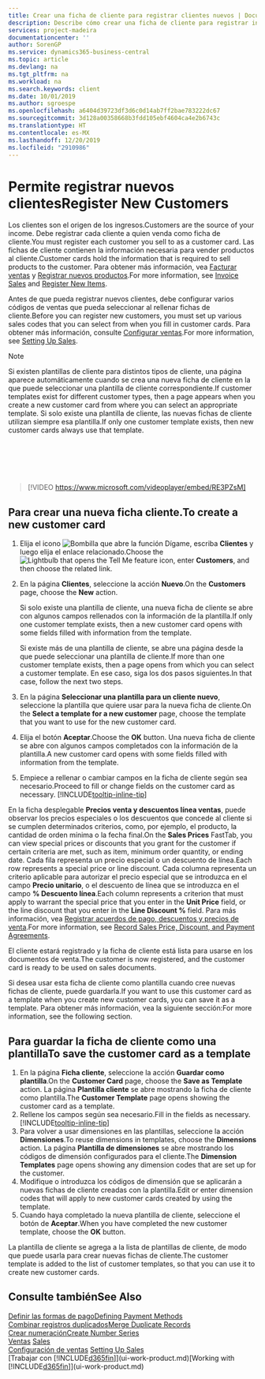 ```yaml
---
title: Crear una ficha de cliente para registrar clientes nuevos | Documentos de Microsoft
description: Describe cómo crear una ficha de cliente para registrar información acerca de cada cliente nuevo o existente a los que venda productos.
services: project-madeira
documentationcenter: ''
author: SorenGP
ms.service: dynamics365-business-central
ms.topic: article
ms.devlang: na
ms.tgt_pltfrm: na
ms.workload: na
ms.search.keywords: client
ms.date: 10/01/2019
ms.author: sgroespe
ms.openlocfilehash: a6404d39723df3d6c0d14ab7ff2bae783222dc67
ms.sourcegitcommit: 3d128a00358668b3fdd105ebf4604ca4e2b6743c
ms.translationtype: HT
ms.contentlocale: es-MX
ms.lasthandoff: 12/20/2019
ms.locfileid: "2910986"
---
```

# <a name="register-new-customers"></a><span data-ttu-id="1731f-103">Permite registrar nuevos clientes</span><span class="sxs-lookup"><span data-stu-id="1731f-103">Register New Customers</span></span>
<span data-ttu-id="1731f-104">Los clientes son el origen de los ingresos.</span><span class="sxs-lookup"><span data-stu-id="1731f-104">Customers are the source of your income.</span></span> <span data-ttu-id="1731f-105">Debe registrar cada cliente a quien venda como ficha de cliente.</span><span class="sxs-lookup"><span data-stu-id="1731f-105">You must register each customer you sell to as a customer card.</span></span> <span data-ttu-id="1731f-106">Las fichas de cliente contienen la información necesaria para vender productos al cliente.</span><span class="sxs-lookup"><span data-stu-id="1731f-106">Customer cards hold the information that is required to sell products to the customer.</span></span> <span data-ttu-id="1731f-107">Para obtener más información, vea [Facturar ventas](sales-how-invoice-sales.md) y [Registrar nuevos productos](inventory-how-register-new-items.md).</span><span class="sxs-lookup"><span data-stu-id="1731f-107">For more information, see [Invoice Sales](sales-how-invoice-sales.md) and [Register New Items](inventory-how-register-new-items.md).</span></span>  

<span data-ttu-id="1731f-108">Antes de que pueda registrar nuevos clientes, debe configurar varios códigos de ventas que pueda seleccionar al rellenar fichas de cliente.</span><span class="sxs-lookup"><span data-stu-id="1731f-108">Before you can register new customers, you must set up various sales codes that you can select from when you fill in customer cards.</span></span> <span data-ttu-id="1731f-109">Para obtener más información, consulte [Configurar ventas](sales-setup-sales.md).</span><span class="sxs-lookup"><span data-stu-id="1731f-109">For more information, see [Setting Up Sales](sales-setup-sales.md).</span></span>

> [!NOTE]  
>   <span data-ttu-id="1731f-110">Si existen plantillas de cliente para distintos tipos de cliente, una página aparece automáticamente cuando se crea una nueva ficha de cliente en la que puede seleccionar una plantilla de cliente correspondiente.</span><span class="sxs-lookup"><span data-stu-id="1731f-110">If customer templates exist for different customer types, then a page appears when you create a new customer card from where you can select an appropriate template.</span></span> <span data-ttu-id="1731f-111">Si solo existe una plantilla de cliente, las nuevas fichas de cliente utilizan siempre esa plantilla.</span><span class="sxs-lookup"><span data-stu-id="1731f-111">If only one customer template exists, then new customer cards always use that template.</span></span>  
<br><br>  
<br><br>  
  
> [!VIDEO https://www.microsoft.com/videoplayer/embed/RE3PZsM]

## <a name="to-create-a-new-customer-card"></a><span data-ttu-id="1731f-112">Para crear una nueva ficha cliente.</span><span class="sxs-lookup"><span data-stu-id="1731f-112">To create a new customer card</span></span>
1. <span data-ttu-id="1731f-113">Elija el icono ![Bombilla que abre la función Dígame](media/ui-search/search_small.png "Dígame qué desea hacer"), escriba **Clientes** y luego elija el enlace relacionado.</span><span class="sxs-lookup"><span data-stu-id="1731f-113">Choose the ![Lightbulb that opens the Tell Me feature](media/ui-search/search_small.png "Tell me what you want to do") icon, enter **Customers**, and then choose the related link.</span></span>  
2. <span data-ttu-id="1731f-114">En la página **Clientes**, seleccione la acción **Nuevo**.</span><span class="sxs-lookup"><span data-stu-id="1731f-114">On the **Customers** page, choose the **New** action.</span></span>

    <span data-ttu-id="1731f-115">Si solo existe una plantilla de cliente, una nueva ficha de cliente se abre con algunos campos rellenados con la información de la plantilla.</span><span class="sxs-lookup"><span data-stu-id="1731f-115">If only one customer template exists, then a new customer card opens with some fields filled with information from the template.</span></span>

    <span data-ttu-id="1731f-116">Si existe más de una plantilla de cliente, se abre una página desde la que puede seleccionar una plantilla de cliente.</span><span class="sxs-lookup"><span data-stu-id="1731f-116">If more than one customer template exists, then a page opens from which you can select a customer template.</span></span> <span data-ttu-id="1731f-117">En ese caso, siga los dos pasos siguientes.</span><span class="sxs-lookup"><span data-stu-id="1731f-117">In that case, follow the next two steps.</span></span>
3. <span data-ttu-id="1731f-118">En la página **Seleccionar una plantilla para un cliente nuevo**, seleccione la plantilla que quiere usar para la nueva ficha de cliente.</span><span class="sxs-lookup"><span data-stu-id="1731f-118">On the **Select a template for a new customer** page, choose the template that you want to use for the new customer card.</span></span>
4. <span data-ttu-id="1731f-119">Elija el botón **Aceptar**.</span><span class="sxs-lookup"><span data-stu-id="1731f-119">Choose the **OK** button.</span></span> <span data-ttu-id="1731f-120">Una nueva ficha de cliente se abre con algunos campos completados con la información de la plantilla.</span><span class="sxs-lookup"><span data-stu-id="1731f-120">A new customer card opens with some fields filled with information from the template.</span></span>  
5. <span data-ttu-id="1731f-121">Empiece a rellenar o cambiar campos en la ficha de cliente según sea necesario.</span><span class="sxs-lookup"><span data-stu-id="1731f-121">Proceed to fill or change fields on the customer card as necessary.</span></span> [!INCLUDE[tooltip-inline-tip](includes/tooltip-inline-tip_md.md)]

<span data-ttu-id="1731f-122">En la ficha desplegable **Precios venta y descuentos línea ventas**, puede observar los precios especiales o los descuentos que concede al cliente si se cumplen determinados criterios, como, por ejemplo, el producto, la cantidad de orden mínima o la fecha final.</span><span class="sxs-lookup"><span data-stu-id="1731f-122">On the **Sales Prices** FastTab, you can view special prices or discounts that you grant for the customer if certain criteria are met, such as item, minimum order quantity, or ending date.</span></span> <span data-ttu-id="1731f-123">Cada fila representa un precio especial o un descuento de línea.</span><span class="sxs-lookup"><span data-stu-id="1731f-123">Each row represents a special price or line discount.</span></span> <span data-ttu-id="1731f-124">Cada columna representa un criterio aplicable para autorizar el precio especial que se introduzca en el campo **Precio unitario**, o el descuento de línea que se introduzca en el campo **% Descuento línea**.</span><span class="sxs-lookup"><span data-stu-id="1731f-124">Each column represents a criterion that must apply to warrant the special price that you enter in the **Unit Price** field, or the line discount that you enter in the **Line Discount %** field.</span></span> <span data-ttu-id="1731f-125">Para más información, vea [Registrar acuerdos de pago, descuentos y precios de venta](sales-how-record-sales-price-discount-payment-agreements.md).</span><span class="sxs-lookup"><span data-stu-id="1731f-125">For more information, see [Record Sales Price, Discount, and Payment Agreements](sales-how-record-sales-price-discount-payment-agreements.md).</span></span>

<span data-ttu-id="1731f-126">El cliente estará registrado y la ficha de cliente está lista para usarse en los documentos de venta.</span><span class="sxs-lookup"><span data-stu-id="1731f-126">The customer is now registered, and the customer card is ready to be used on sales documents.</span></span>

<span data-ttu-id="1731f-127">Si desea usar esta ficha de cliente como plantilla cuando cree nuevas fichas de cliente, puede guardarla.</span><span class="sxs-lookup"><span data-stu-id="1731f-127">If you want to use this customer card as a template when you create new customer cards, you can save it as a template.</span></span> <span data-ttu-id="1731f-128">Para obtener más información, vea la siguiente sección:</span><span class="sxs-lookup"><span data-stu-id="1731f-128">For more information, see the following section.</span></span>

## <a name="to-save-the-customer-card-as-a-template"></a><span data-ttu-id="1731f-129">Para guardar la ficha de cliente como una plantilla</span><span class="sxs-lookup"><span data-stu-id="1731f-129">To save the customer card as a template</span></span>
1. <span data-ttu-id="1731f-130">En la página **Ficha cliente**, seleccione la acción **Guardar como plantilla**.</span><span class="sxs-lookup"><span data-stu-id="1731f-130">On the **Customer Card** page, choose the **Save as Template** action.</span></span> <span data-ttu-id="1731f-131">La página **Plantilla cliente** se abre mostrando la ficha de cliente como plantilla.</span><span class="sxs-lookup"><span data-stu-id="1731f-131">The **Customer Template** page opens showing the customer card as a template.</span></span>
2. <span data-ttu-id="1731f-132">Rellene los campos según sea necesario.</span><span class="sxs-lookup"><span data-stu-id="1731f-132">Fill in the fields as necessary.</span></span> [!INCLUDE[tooltip-inline-tip](includes/tooltip-inline-tip_md.md)]
3. <span data-ttu-id="1731f-133">Para volver a usar dimensiones en las plantillas, seleccione la acción **Dimensiones**.</span><span class="sxs-lookup"><span data-stu-id="1731f-133">To reuse dimensions in templates, choose the **Dimensions** action.</span></span> <span data-ttu-id="1731f-134">La página **Plantilla de dimensiones** se abre mostrando los códigos de dimensión configurados para el cliente.</span><span class="sxs-lookup"><span data-stu-id="1731f-134">The **Dimension Templates** page opens showing any dimension codes that are set up for the customer.</span></span>
4. <span data-ttu-id="1731f-135">Modifique o introduzca los códigos de dimensión que se aplicarán a nuevas fichas de cliente creadas con la plantilla.</span><span class="sxs-lookup"><span data-stu-id="1731f-135">Edit or enter dimension codes that will apply to new customer cards created by using the template.</span></span>  
5. <span data-ttu-id="1731f-136">Cuando haya completado la nueva plantilla de cliente, seleccione el botón de **Aceptar**.</span><span class="sxs-lookup"><span data-stu-id="1731f-136">When you have completed the new customer template, choose the **OK** button.</span></span>

<span data-ttu-id="1731f-137">La plantilla de cliente se agrega a la lista de plantillas de cliente, de modo que puede usarla para crear nuevas fichas de cliente.</span><span class="sxs-lookup"><span data-stu-id="1731f-137">The customer template is added to the list of customer templates, so that you can use it to create new customer cards.</span></span>

## <a name="see-also"></a><span data-ttu-id="1731f-138">Consulte también</span><span class="sxs-lookup"><span data-stu-id="1731f-138">See Also</span></span>
[<span data-ttu-id="1731f-139">Definir las formas de pago</span><span class="sxs-lookup"><span data-stu-id="1731f-139">Defining Payment Methods</span></span>](finance-payment-methods.md)  
[<span data-ttu-id="1731f-140">Combinar registros duplicados</span><span class="sxs-lookup"><span data-stu-id="1731f-140">Merge Duplicate Records</span></span>](sales-how-merge-duplicate-records.md)  
[<span data-ttu-id="1731f-141">Crear numeración</span><span class="sxs-lookup"><span data-stu-id="1731f-141">Create Number Series</span></span>](ui-create-number-series.md)  
<span data-ttu-id="1731f-142">[Ventas](sales-manage-sales.md)  </span><span class="sxs-lookup"><span data-stu-id="1731f-142">[Sales](sales-manage-sales.md)  </span></span>  
<span data-ttu-id="1731f-143">[Configuración de ventas](sales-setup-sales.md)  </span><span class="sxs-lookup"><span data-stu-id="1731f-143">[Setting Up Sales](sales-setup-sales.md)  </span></span>  
<span data-ttu-id="1731f-144">[Trabajar con [!INCLUDE[d365fin](includes/d365fin_md.md)]](ui-work-product.md)</span><span class="sxs-lookup"><span data-stu-id="1731f-144">[Working with [!INCLUDE[d365fin](includes/d365fin_md.md)]](ui-work-product.md)</span></span>

